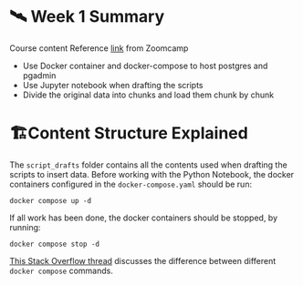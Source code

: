 # :artificial_satellite: Week 1 Summary 
Course content Reference [link](https://dezoomcamp.streamlit.app/Week_1_Introduction_&_Prerequisites) from Zoomcamp

- Use Docker container and docker-compose to host postgres and pgadmin
- Use Jupyter notebook when drafting the scripts
- Divide the original data into chunks and load them chunk by chunk
  
# 🏗️Content Structure Explained

The `script_drafts` folder contains all the contents used when drafting the scripts to insert data. Before working with the Python Notebook, the docker containers configured in the `docker-compose.yaml` should be run:

`docker compose up -d`

If all work has been done, the docker containers should be stopped, by running:

`docker compose stop -d`

[This Stack Overflow thread](https://stackoverflow.com/questions/46428420/docker-compose-up-down-stop-start-difference) discusses the difference between different `docker compose` commands.

